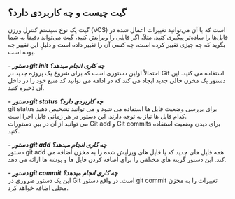 ## گیت چیست و چه کاربردی دارد؟
گیت یک نوع سیستم کنترل ورژن (VCS) است که با آن می‌توانید تغییرات اعمال شده در فایل‌ها را ساده‌تر پیگیری کنید. مثلاً، اگر فایلی را ویرایش کنید، گیت می‌تواند دقیقاً به شما بگوید که چه چیزی تغییر کرده است، چه کسی آن را تغییر داده است و دلیلِ این تغییر چه بوده است.

***- دستور git init چه کاری انجام میدهد؟***  
احتمالاً اولین دستوری است که برای شروع یک پروژه جدید در Git استفاده می کنید. این دستور یک مخزن خالی جدید ایجاد می کند که در ادامه می توانید کد منبع خود را در داخل آن ذخیره کنید.

***- دستور git status چه کاربردی دارد؟***  
git status برای بررسی وضعیت فایل ها استفاده می شود و می توانید تشخیص دهید کدام فایل ها نیاز به توجه دارند. این دستور در هر زمانی قابل اجرا است.  
می توانید از آن در بین دستورات Git add و Git commits برای دیدن وضعیت استفاده کنید.

***- دستور git add چه کاری انجام میدهد؟***  
دستور git add همه فایل های جدید کد یا فایل های ویرایش شده را به مخزن اضافه می کند. این دستور گزینه های مختلفی را برای اضافه کردن فایل ها و پوشه ها ارائه می دهد.

***- دستور git commit چه کاری انجام میدهد؟***  
این یک دستور ضروری در Git است. در واقع دستور git commit تغییرات را به مخزن محلی اضافه خواهد کرد.